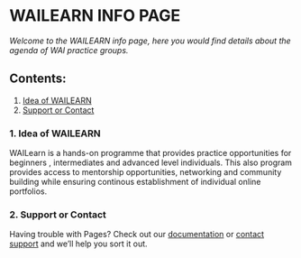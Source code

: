 <h1> WAILEARN INFO PAGE</h1>
<em>Welcome to the WAILEARN info page, here you would find details about the agenda of WAI practice groups.</em>

## Contents:
1. [Idea of WAILEARN](#idea)<br/>
2. [Support or Contact](#soc)<br/>

### <a name="idea">1. Idea of WAILEARN</a>
WAILearn is a hands-on programme that provides practice opportunities for beginners , intermediates and advanced level individuals. This also program provides access to mentorship opportunities, networking and community building while ensuring continous establishment of individual online portfolios.

### <a name="soc">2. Support or Contact</a>

Having trouble with Pages? Check out our [documentation](https://docs.github.com/categories/github-pages-basics/) or [contact support](https://github.com/contact) and we’ll help you sort it out.

